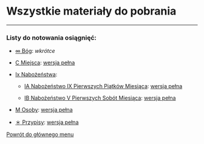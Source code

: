 # Wszystkie materiały do pobrania
---
### Listy do notowania osiągnięć:

- [<span id="bog" class="status status-list"><span class="status status-list">∞</span> Bóg</span>](bog.md): _wkrótce_

- [<span id="miejsca" class="status status-list"><span class="status status-list">C</span> Miejsca</span>](miejsca.md): [wersja pełna](../../xx/pdf/lista_v1_c_miejsca.pdf)

- [<span id="nabozenstwa" class="status status-list"><span class="status status-list">Ix</span> Nabożeństwa</span>](nabozenstwa.md):

   - [<span id="nabozenstwo-a" class="status status-list"><span class="status status-list">IA</span> Nabożeństwo IX Pierwszych Piątków Miesiąca</span>](nabozenstwo_ix_pierwszych_piatkow_miesiaca.md): [wersja pełna](../../xx/pdf/lista_v1_i_nabozenstwa_ab.pdf)

   - [<span id="nabozenstwo-b" class="status status-list"><span class="status status-list">IB</span> Nabożeństwo V Pierwszych Sobót Miesiąca</span>](nabozenstwo_v_pierwszych_sobot_miesiaca.md): [wersja pełna](../../xx/pdf/lista_v1_i_nabozenstwa_ab.pdf)

- [<span id="osoby" class="status status-list"><span class="status status-list">M</span> Osoby</span>](osoby.md): [wersja pełna](../../xx/pdf/lista_v1_m_osoby.pdf)

- [<span id="przypisy" class="status status-list"><span class="status status-list">＊</span> Przypisy</span>](przypisy.md): [wersja pełna](../../xx/pdf/lista_v1_przypisy.pdf)

[Powrót do głównego menu](index.md)
